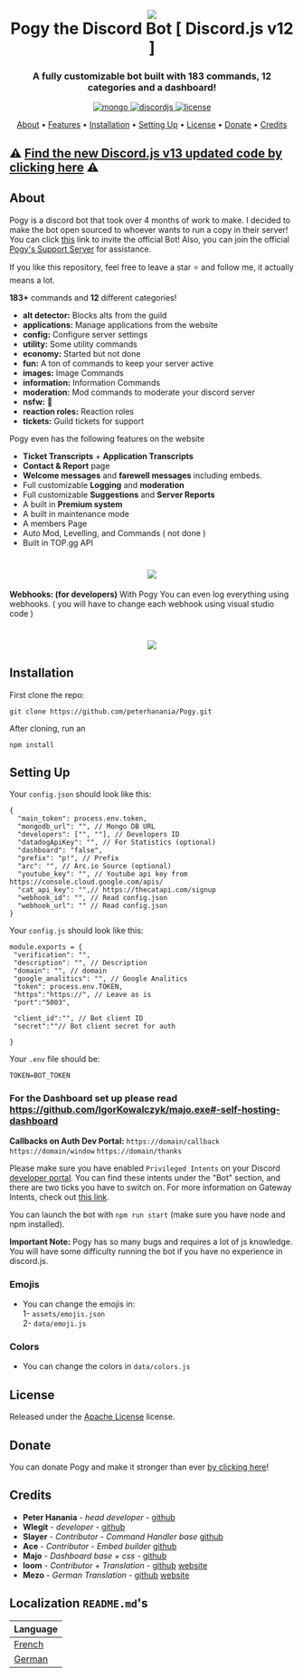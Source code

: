 <h1 align="center">
 <br>
  <a href="https://github.com/peterhanania"><img src="https://v2.pogy.xyz/thumb.png"></a>
  <br>
  Pogy the Discord Bot [ Discord.js v12 ]
  <br>
</h1>

<h3 align=center>A fully customizable bot built with 183 commands, 12 categories and a dashboard!</h3>


<div align=center>

 <a href="https://github.com/mongodb/mongo">
    <img src="https://img.shields.io/badge/MongoDB-%234ea94b.svg?&style=for-the-badge&logo=mongodb&logoColor=white" alt="mongo">
  </a>
  
  <a href="https://github.com/discordjs">
    <img src="https://img.shields.io/badge/discord.js-v12.5.3-blue.svg?logo=npm" alt="discordjs">
  </a>

  <a href="https://github.com/peterhanania/Pogy/blob/main/LICENSE">
    <img src="https://img.shields.io/badge/license-Apache%202-blue" alt="license">
  </a>

</div>

<p align="center">
  <a href="#about">About</a>
  •
  <a href="#features">Features</a>
  •
  <a href="#installation">Installation</a>
  •
  <a href="#setting-up">Setting Up</a>
  •
  <a href="#license">License</a>
  •
  <a href="#donate">Donate</a>
  •
  <a href="#credits">Credits</a>
</p>


## ⚠️ [Find the new Discord.js v13 updated code by clicking here](https://github.com/Pogy-Bot/Pogy/) ⚠️

## About

Pogy is a discord bot that took over 4 months of work to make. I decided to make the bot open sourced to whoever wants to run a copy in their server! You can click [this](https://pogy.xyz/invite) link to invite the official Bot! Also, you can join the official [Pogy's Support Server](https://pogy.xyz/support) for assistance.

If you like this repository, feel free to leave a star ⭐ and follow me, it actually means a lot.

**183+** commands and **12** different categories!

  * **alt detector:** Blocks alts from the guild
  * **applications:** Manage applications from the website
  * **config:** Configure server settings
  * **utility:** Some utility commands
  * **economy:** Started but not done
  * **fun:** A ton of commands to keep your server active
  * **images:** Image Commands
  * **information:** Information Commands
  * **moderation:** Mod commands to moderate your discord server
  * **nsfw:** 👀
  * **reaction roles:** Reaction roles
  * **tickets:** Guild tickets for support 

Pogy even has the following features on the website

  * **Ticket Transcripts** + **Application Transcripts**
  * **Contact & Report** page
  * **Welcome messages** and **farewell messages** including embeds.
  * Full customizable **Logging** and **moderation**
  * Full customizable **Suggestions** and **Server Reports**
  * A built in **Premium system**
  * A built in maintenance mode
  * A members Page
  * Auto Mod, Levelling, and Commands ( not done )
  * Built in TOP.gg API
 
 <h1 align="center">
  <a href="https://github.com/peterhanania"><img src="https://i.imgur.com/On7mMNg.jpg["></a>
</h1>

  
**Webhooks: (for developers)**
With Pogy You can even log everything using webhooks. ( you will have to change each webhook using visual studio code )

<h1 align="center">
  <a href="https://github.com/peterhanania"><img src="https://i.imgur.com/vbGuLdL.jpg"></a>
</h1>

## Installation

First clone the repo:
```
git clone https://github.com/peterhanania/Pogy.git
```
After cloning, run an
```
npm install
```


## Setting Up

Your `config.json` should look like this:
```
{
  "main_token": process.env.token, 
  "mongodb_url": "", // Mongo DB URL
  "developers": ["", ""], // Developers ID
  "datadogApiKey": "", // For Statistics (optional)
  "dashboard": "false", 
  "prefix": "p!", // Prefix
  "arc": "", // Arc.io Source (optional)
  "youtube_key": "", // Youtube api key from https://console.cloud.google.com/apis/
  "cat_api_key": "",// https://thecatapi.com/signup
  "webhook_id": "", // Read config.json
  "webhook_url": "" // Read config.json
}

```

Your `config.js` should look like this:
```
module.exports = {
 "verification": "",
 "description": "", // Description
 "domain": "", // domain
 "google_analitics": "", // Google Analitics
 "token": process.env.TOKEN,
 "https":"https://", // Leave as is
 "port":"5003",

 "client_id":"", // Bot client ID
 "secret":""// Bot client secret for auth

}
```
Your `.env` file should be:
```
TOKEN=BOT_TOKEN
```

### For the Dashboard set up please read https://github.com/IgorKowalczyk/majo.exe#-self-hosting-dashboard

**Callbacks on Auth Dev Portal:**
`https://domain/callback`
`https://domain/window`
`https://domain/thanks`

Please make sure you have enabled `Privileged Intents` on your Discord [developer portal](https://discordapp.com/developers/applications/). You can find these intents under the "Bot" section, and there are two ticks you have to switch on. For more information on Gateway Intents, check out [this link](https://discordjs.guide/popular-topics/intents.html#the-intents-bit-field-wrapper).

You can launch the bot with `npm run start` (make sure you have node and npm installed).

**Important Note:** Pogy has so many bugs and requires a lot of js knowledge. You will have some difficulty running the bot if you have no experience in discord.js. 

### Emojis 
- You can change the emojis in: <br>
1- `assets/emojis.json` <br>
2- `data/emoji.js`

### Colors
- You can change the colors in `data/colors.js`

## License
Released under the [Apache License](http://www.apache.org/licenses/LICENSE-2.0) license.

## Donate
You can donate Pogy and make it stronger than ever [by clicking here](https://paypal.me/pogybot)!

## Credits
* **Peter Hanania** - *head developer* - [github](https://github.com/peterhanania)
* **Wlegit** - *developer*  - [github](https://github.com/wlegit)
* **Slayer** - *Contributor - Command Handler base* [github](https://github.com/GhostSlayer)
* **Ace** - *Contributor - Embed builder* [github](https://github.com/Glitchii)
* **Majo** - *Dashboard base + css* - [github](https://github.com/IgorKowalczyk/)
* **loom** - *Contributor + Translation* - [github](https://github.com/loom4k/) [website](https://loom4k.me)
* **Mezo** - *German Translation* - [github](https://github.com/mezotv/) [website](https://devdominik.com)


## Localization `README.md`'s
|          Language          |
| -------------------------- |
| [French](README-fr.md)     |
| [German](README-de.md)     |
